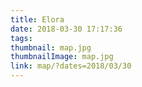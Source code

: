 ```yaml
---
title: Elora
date: 2018-03-30 17:17:36
tags:
thumbnail: map.jpg
thumbnailImage: map.jpg
link: map/?dates=2018/03/30
---
```

<!-- excerpt -->
